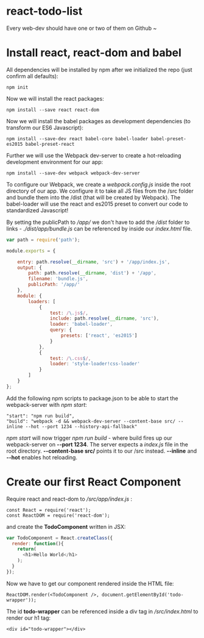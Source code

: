 # react-todo-list
Every web-dev should have one or two of them on Github ~


# Install react, react-dom and babel
All dependencies will be installed by npm after we initialized the repo (just confirm all defaults):

```
npm init
```

Now we will install the react packages:

```
npm install --save react react-dom
```

Now we will install the babel packages as development dependencies (to transform our ES6 Javascript):

```
npm install --save-dev react babel-core babel-loader babel-preset-es2015 babel-preset-react
```

Further we will use the Webpack dev-server to create a hot-reloading development environment for our app:

```
npm install --save-dev webpack webpack-dev-server
```

To configure our Webpack, we create a *webpack.config.js* inside the root directory of our app. We configure it to take all JS files from the /src folder and bundle them into the /dist (that will be created by Webpack). The babel-loader will use the react and es2015 preset to convert our code to standardized Javascript!

By setting the publicPath to */app/* we don't have to add the */dist* folder to links - *./dist/app/bundle.js* can be referenced by <script src="/app/bundle.js"></script> inside our *index.html* file.

```js
var path = require('path');

module.exports = {

    entry: path.resolve(__dirname, 'src') + '/app/index.js',
    output: {
        path: path.resolve(__dirname, 'dist') + '/app',
        filename: 'bundle.js',
        publicPath: '/app/'
    },
    module: {
        loaders: [
            {
                test: /\.js$/,
                include: path.resolve(__dirname, 'src'),
                loader: 'babel-loader',
                query: {
                    presets: ['react', 'es2015']
                }
            },
            {
                test: /\.css$/,
                loader: 'style-loader!css-loader'
            }
        ]
    }
};
```

Add the following npm scripts to package.json to be able to start the webpack-server with *npm start*:

```
"start": "npm run build",
"build": "webpack -d && webpack-dev-server --content-base src/ --inline --hot --port 1234 --history-api-fallback"
```

*npm start* will now trigger *npm run build* - where build fires up our webpack-server on **--port 1234**. The server expects a *index.js* file in the root directory. **--content-base src/** points it to our /src instead. **--inline** and **--hot** enables hot reloading.


# Create our first React Component

Require react and react-dom to */src/app/index.js* :

```
const React = require('react');
const ReactDOM = require('react-dom');
```

and create the **TodoComponent** written in JSX:

```js
var TodoComponent = React.createClass({
  render: function(){
    return(
      <h1>Hello World</h1>
    );
  }
});
```

Now we have to get our component rendered inside the HTML file:

```
ReactDOM.render(<TodoComponent />, document.getElementById('todo-wrapper'));
```

The id **todo-wrapper** can be referenced inside a div tag in */src/index.html* to render our h1 tag:

```
<div id="todo-wrapper"></div>
```
